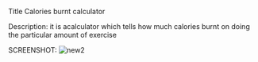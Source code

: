 Title
Calories burnt calculator

Description:
it is acalculator which tells how much calories burnt on doing the particular amount of exercise

SCREENSHOT:
![new2](https://github.com/Rakesh9100/CalcDiverse/assets/156535575/11517a96-35a8-401a-a6b5-a4825ad95c27)
